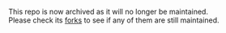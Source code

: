 This repo is now archived as it will no longer be maintained.  
Please check its [forks](https://github.com/vvvv/DelphiOSCUtils/forks?include=active&page=1&period=&sort_by=stargazer_counts ) to see if any of them are still maintained.
